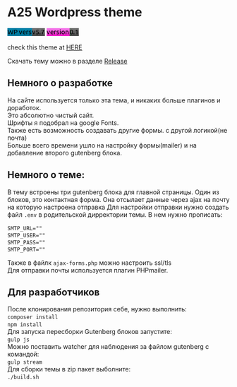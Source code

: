 # A25 Wordpress theme  
![WP version](./doc/img/wpversion.png)
[![Theme version](./doc/img/themeversion.png)](https://github.com/arseniiyamnii/a25-wp-theme/releases/latest)

check this theme at [HERE](http://94.190.26.105:8026 "A25 site")  

Скачать тему можно в разделе [Release](https://github.com/arseniiyamnii/a25-wp-theme/releases/latest "Release")
## Немного о разработке
На сайте используется только эта тема, и никаких больше плагинов и доработок.  
Это абсолютно чистый сайт.  
Шрифты я подобрал на google Fonts.  
Также есть возможность создавать другие формы. с другой логикой(не почта)  
Больше всего времени ушло на настройку формы(mailer) и на добавление второго gutenberg блока.

## Немного о теме:
  
В тему встроены три gutenberg блока для главной страницы.
Один из блоков, это контактная форма. Она отсылает данные через ajax на почту на которую настроена отправка
Для настройки отправки нужно создать файл `.env` в родительской дирректории темы. В нем нужно прописать:
```
SMTP_URL=""  
SMTP_USER=""  
SMTP_PASS=""  
SMTP_PORT=""  
```
Также в файлк `ajax-forms.php` можно настроить ssl/tls  
Для отправки почты используется плагин PHPmailer.  
  
## Для разработчиков
После клонирования репозитория себе, нужно выполнить:  
`composer install`  
`npm install`  
Для запуска пересборки Gutenberg блоков запустите:  
`gulp js`  
Можно поставить watcher для наблюдения за файлом gutenberg с командой:  
`gulp stream`  
Для сборки темы в zip пакет выболните:  
`./build.sh`  

